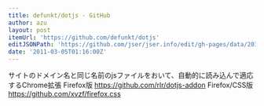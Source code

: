 ```yaml
---
title: defunkt/dotjs - GitHub
author: azu
layout: post
itemUrl: 'https://github.com/defunkt/dotjs'
editJSONPath: 'https://github.com/jser/jser.info/edit/gh-pages/data/2011/03/index.json'
date: '2011-03-05T01:16:00Z'
---
```

サイトのドメイン名と同じ名前のjsファイルをおいて、自動的に読み込んで適応するChrome拡張
Firefox版 https://github.com/rlr/dotjs-addon
Firefox/CSS版 https://github.com/xvzf/firefox.css

